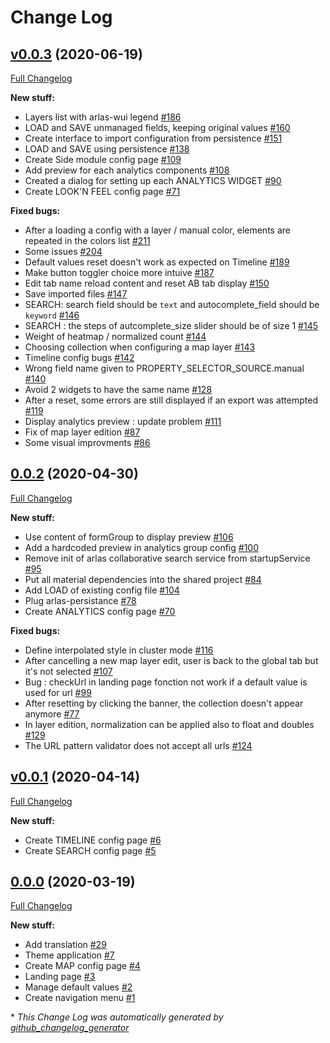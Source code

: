 # Change Log

## [v0.0.3](https://github.com/gisaia/ARLAS-wui-builder/tree/v0.0.3) (2020-06-19)

[Full Changelog](https://github.com/gisaia/ARLAS-wui-builder/compare/0.0.2...v0.0.3)

**New stuff:**

- Layers list with arlas-wui legend [\#186](https://github.com/gisaia/ARLAS-wui-builder/issues/186)
- LOAD and SAVE unmanaged fields, keeping original values [\#160](https://github.com/gisaia/ARLAS-wui-builder/issues/160)
- Create interface to import configuration from persistence  [\#151](https://github.com/gisaia/ARLAS-wui-builder/issues/151)
- LOAD and SAVE using persistence [\#138](https://github.com/gisaia/ARLAS-wui-builder/issues/138)
- Create Side module config page [\#109](https://github.com/gisaia/ARLAS-wui-builder/issues/109)
- Add preview for each analytics components [\#108](https://github.com/gisaia/ARLAS-wui-builder/issues/108)
- Created a dialog for setting up each ANALYTICS WIDGET [\#90](https://github.com/gisaia/ARLAS-wui-builder/issues/90)
- Create LOOK'N FEEL config page [\#71](https://github.com/gisaia/ARLAS-wui-builder/issues/71)

**Fixed bugs:**

- After a loading a config with a layer / manual color, elements are repeated in the colors list [\#211](https://github.com/gisaia/ARLAS-wui-builder/issues/211)
- Some issues [\#204](https://github.com/gisaia/ARLAS-wui-builder/issues/204)
- Default values reset doesn't work as expected on Timeline [\#189](https://github.com/gisaia/ARLAS-wui-builder/issues/189)
- Make button toggler choice more intuive [\#187](https://github.com/gisaia/ARLAS-wui-builder/issues/187)
- Edit tab name reload content and reset AB tab display [\#150](https://github.com/gisaia/ARLAS-wui-builder/issues/150)
- Save imported files [\#147](https://github.com/gisaia/ARLAS-wui-builder/issues/147)
- SEARCH: search field should be `text` and autocomplete\_field should be `keyword` [\#146](https://github.com/gisaia/ARLAS-wui-builder/issues/146)
- SEARCH : the steps of autcomplete\_size slider should be of size 1 [\#145](https://github.com/gisaia/ARLAS-wui-builder/issues/145)
- Weight of heatmap / normalized count [\#144](https://github.com/gisaia/ARLAS-wui-builder/issues/144)
- Choosing collection when configuring a map layer [\#143](https://github.com/gisaia/ARLAS-wui-builder/issues/143)
- Timeline config bugs [\#142](https://github.com/gisaia/ARLAS-wui-builder/issues/142)
- Wrong field name given to PROPERTY\_SELECTOR\_SOURCE.manual [\#140](https://github.com/gisaia/ARLAS-wui-builder/issues/140)
- Avoid 2 widgets to have the same name [\#128](https://github.com/gisaia/ARLAS-wui-builder/issues/128)
- After a reset, some errors are still displayed if an export was attempted [\#119](https://github.com/gisaia/ARLAS-wui-builder/issues/119)
- Display  analytics preview : update problem [\#111](https://github.com/gisaia/ARLAS-wui-builder/issues/111)
- Fix of map layer edition [\#87](https://github.com/gisaia/ARLAS-wui-builder/issues/87)
- Some visual improvments [\#86](https://github.com/gisaia/ARLAS-wui-builder/issues/86)

## [0.0.2](https://github.com/gisaia/ARLAS-wui-builder/tree/0.0.2) (2020-04-30)

[Full Changelog](https://github.com/gisaia/ARLAS-wui-builder/compare/v0.0.1...0.0.2)

**New stuff:**

- Use content of formGroup to display preview [\#106](https://github.com/gisaia/ARLAS-wui-builder/issues/106)
- Add a hardcoded preview in analytics group  config [\#100](https://github.com/gisaia/ARLAS-wui-builder/issues/100)
- Remove init of arlas collaborative search service from startupService [\#95](https://github.com/gisaia/ARLAS-wui-builder/issues/95)
- Put all material dependencies into the shared project [\#84](https://github.com/gisaia/ARLAS-wui-builder/issues/84)
- Add LOAD of existing config file [\#104](https://github.com/gisaia/ARLAS-wui-builder/issues/104)
- Plug arlas-persistance [\#78](https://github.com/gisaia/ARLAS-wui-builder/issues/78)
- Create ANALYTICS config page [\#70](https://github.com/gisaia/ARLAS-wui-builder/issues/70)

**Fixed bugs:**

- Define interpolated style in cluster mode  [\#116](https://github.com/gisaia/ARLAS-wui-builder/issues/116)
- After cancelling a new map layer edit, user is back to the global tab but it's not selected [\#107](https://github.com/gisaia/ARLAS-wui-builder/issues/107)
- Bug : checkUrl in landing page fonction not work if a default value is used for url [\#99](https://github.com/gisaia/ARLAS-wui-builder/issues/99)
-  After resetting by clicking the banner, the collection doesn't appear anymore [\#77](https://github.com/gisaia/ARLAS-wui-builder/issues/77)
- In layer edition, normalization can be applied also to float and doubles [\#129](https://github.com/gisaia/ARLAS-wui-builder/issues/129)
- The URL pattern validator does not accept all urls [\#124](https://github.com/gisaia/ARLAS-wui-builder/issues/124)

## [v0.0.1](https://github.com/gisaia/ARLAS-wui-builder/tree/v0.0.1) (2020-04-14)

[Full Changelog](https://github.com/gisaia/ARLAS-wui-builder/compare/0.0.0...v0.0.1)

**New stuff:**

- Create TIMELINE config page [\#6](https://github.com/gisaia/ARLAS-wui-builder/issues/6)
- Create SEARCH config page [\#5](https://github.com/gisaia/ARLAS-wui-builder/issues/5)

## [0.0.0](https://github.com/gisaia/ARLAS-wui-builder/tree/0.0.0) (2020-03-19)

[Full Changelog](https://github.com/gisaia/ARLAS-wui-builder/compare/316eabb2d72ec53f8efccf934d40d8919c3dc537...0.0.0)

**New stuff:**

- Add translation  [\#29](https://github.com/gisaia/ARLAS-wui-builder/issues/29)
- Theme application [\#7](https://github.com/gisaia/ARLAS-wui-builder/issues/7)
- Create MAP config page [\#4](https://github.com/gisaia/ARLAS-wui-builder/issues/4)
- Landing page [\#3](https://github.com/gisaia/ARLAS-wui-builder/issues/3)
- Manage default values  [\#2](https://github.com/gisaia/ARLAS-wui-builder/issues/2)
- Create navigation menu [\#1](https://github.com/gisaia/ARLAS-wui-builder/issues/1)



\* *This Change Log was automatically generated by [github_changelog_generator](https://github.com/skywinder/Github-Changelog-Generator)*